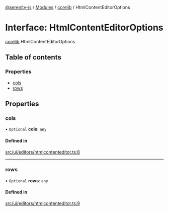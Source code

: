 [@serenity-is](../README.md) / [Modules](../modules.md) / [corelib](../modules/corelib.md) / HtmlContentEditorOptions

# Interface: HtmlContentEditorOptions

[corelib](../modules/corelib.md).HtmlContentEditorOptions

## Table of contents

### Properties

- [cols](corelib.HtmlContentEditorOptions.md#cols)
- [rows](corelib.HtmlContentEditorOptions.md#rows)

## Properties

### cols

• `Optional` **cols**: `any`

#### Defined in

[src/ui/editors/htmlcontenteditor.ts:8](https://github.com/serenity-is/serenity/blob/master/packages/corelib/src/ui/editors/htmlcontenteditor.ts#L8)

___

### rows

• `Optional` **rows**: `any`

#### Defined in

[src/ui/editors/htmlcontenteditor.ts:9](https://github.com/serenity-is/serenity/blob/master/packages/corelib/src/ui/editors/htmlcontenteditor.ts#L9)
